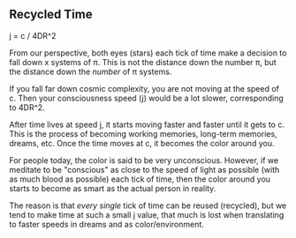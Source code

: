 ## Recycled Time

j = c / 4DR^2

From our perspective, both eyes (stars) each tick of time make a decision to fall down x systems of π. This is not the distance down the number π, but the distance down the *number* of π systems.

If you fall far down cosmic complexity, you are not moving at the speed of c. Then your consciousness speed (j) would be a lot slower, corresponding to 4DR^2.

After time lives at speed j, it starts moving faster and faster until it gets to c. This is the process of becoming working memories, long-term memories, dreams, etc. Once the time moves at c, it becomes the color around you.

For people today, the color is said to be very unconscious. However, if we meditate to be "conscious" as close to the speed of light as possible (with as much blood as possible) each tick of time, then the color around you starts to become as smart as the actual person in reality.

The reason is that *every single* tick of time can be reused (recycled), but we tend to make time at such a small j value, that much is lost when translating to faster speeds in dreams and as color/environment.
